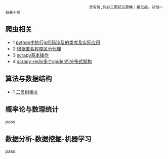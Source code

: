                                          贵有恒,何必三更起五更睡；最无益，只怕一日暴十寒
 
## 爬虫相关
* 1 [python中执行js代码涉及的类库及实际应用](./spider/python中执行js代码.md)
* 2 [根据匿名程度区分代理](./spider/根据匿名程度区分代理)
* 3 [scrapy基本操作](./spider/scrapy基本操作.md)
* 4 [scrapy-redis多个spider的分布式架构](./spider/scrapy-redis多个spider的分布式架构)


## 算法与数据结构

* 1 [二叉树相关](./algorithmsanddatastructure/二叉树相关（创建及遍历）.md)


## 概率论与数理统计
  pass




## 数据分析-数据挖掘-机器学习
pass
